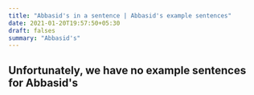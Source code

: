 ```yaml
---
title: "Abbasid's in a sentence | Abbasid's example sentences"
date: 2021-01-20T19:57:50+05:30
draft: falses
summary: "Abbasid's"
---
```

## Unfortunately, we have no example sentences for Abbasid's                 
